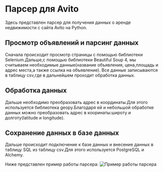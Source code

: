# Парсер для Avito
Здесь представлен парсер для получения данных о аренде недвижимости c сайта Avito на Python.
## Просмотр объявлений и парсинг данных
Сначала происходит просмотр страницы с помощью библиотеки Selenium.Дальше,с помощью библиотеки Beautiful Soup 4, мы считываем необходимые данные(название объявления, цена,площадь и адрес места,а также ссылка на объявление).
Все данные записываются в таблицу csv,где в дальнейшем проходит обработка данных.
## Обработка данных
Дальше необходимо преобразовать адрес в координаты.Для этого используется библиотека geopy.Благодаря ей и небольшой обработке данных можно преобразовать адрес в кооринаты:широту и долготу(latitude и longitude).
## Сохранение данных в базе данных
Дальше происходит подключение к базе данных и внесение данных в таблицу SQL из таблицу csv.Для этого используется PostgreSQL и Alchemy.

Ниже представлен пример работы парсера:
![Пример работы парсера](https://user-images.githubusercontent.com/112046185/236664722-9d9037b3-47e3-4759-8fc1-294c74c690b5.jpg)

